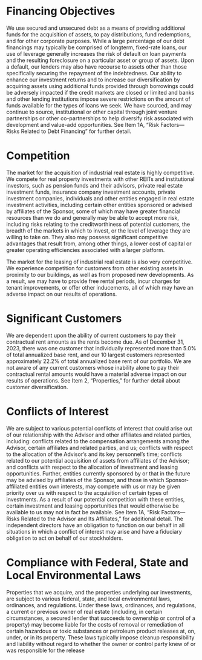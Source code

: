 # Financing Objectives

We use secured and unsecured debt as a means of providing additional funds for the acquisition of assets, to pay distributions, fund redemptions, and for other corporate purposes. While a large percentage of our debt financings may typically be comprised of longterm, fixed-rate loans, our use of leverage generally increases the risk of default on loan payments and the resulting foreclosure on a particular asset or group of assets. Upon a default, our lenders may also have recourse to assets other than those specifically securing the repayment of the indebtedness. Our ability to enhance our investment returns and to increase our diversification by acquiring assets using additional funds provided through borrowings could be adversely impacted if the credit markets are closed or limited and banks and other lending institutions impose severe restrictions on the amount of funds available for the types of loans we seek. We have sourced, and may continue to source, institutional or other capital through joint venture partnerships or other co-partnerships to help diversify risk associated with development and value-add opportunities. See Item 1A, “Risk Factors—Risks Related to Debt Financing” for further detail.

# Competition

The market for the acquisition of industrial real estate is highly competitive. We compete for real property investments with other REITs and institutional investors, such as pension funds and their advisors, private real estate investment funds, insurance company investment accounts, private investment companies, individuals and other entities engaged in real estate investment activities, including certain other entities sponsored or advised by affiliates of the Sponsor, some of which may have greater financial resources than we do and generally may be able to accept more risk, including risks relating to the creditworthiness of potential customers, the breadth of the markets in which to invest, or the level of leverage they are willing to take on. They also may possess significant competitive advantages that result from, among other things, a lower cost of capital or greater operating efficiencies associated with a larger platform.

The market for the leasing of industrial real estate is also very competitive. We experience competition for customers from other existing assets in proximity to our buildings, as well as from proposed new developments. As a result, we may have to provide free rental periods, incur charges for tenant improvements, or offer other inducements, all of which may have an adverse impact on our results of operations.

# Significant Customers

We are dependent upon the ability of current customers to pay their contractual rent amounts as the rents become due. As of December 31, 2023, there was one customer that individually represented more than $5 . 0 \%$ of total annualized base rent, and our 10 largest customers represented approximately $2 2 . 2 \%$ of total annualized base rent of our portfolio. We are not aware of any current customers whose inability alone to pay their contractual rental amounts would have a material adverse impact on our results of operations. See Item 2, “Properties,” for further detail about customer diversification.

# Conflicts of Interest

We are subject to various potential conflicts of interest that could arise out of our relationship with the Advisor and other affiliates and related parties, including: conflicts related to the compensation arrangements among the Advisor, certain affiliates and related parties, and us; conflicts with respect to the allocation of the Advisor’s and its key personnel’s time; conflicts related to our potential acquisition of assets from affiliates of the Advisor; and conflicts with respect to the allocation of investment and leasing opportunities. Further, entities currently sponsored by or that in the future may be advised by affiliates of the Sponsor, and those in which Sponsor-affiliated entities own interests, may compete with us or may be given priority over us with respect to the acquisition of certain types of investments. As a result of our potential competition with these entities, certain investment and leasing opportunities that would otherwise be available to us may not in fact be available. See Item 1A, “Risk Factors—Risks Related to the Advisor and Its Affiliates,” for additional detail. The independent directors have an obligation to function on our behalf in all situations in which a conflict of interest may arise and have a fiduciary obligation to act on behalf of our stockholders.

# Compliance with Federal, State and Local Environmental Laws

Properties that we acquire, and the properties underlying our investments, are subject to various federal, state, and local environmental laws, ordinances, and regulations. Under these laws, ordinances, and regulations, a current or previous owner of real estate (including, in certain circumstances, a secured lender that succeeds to ownership or control of a property) may become liable for the costs of removal or remediation of certain hazardous or toxic substances or petroleum product releases at, on, under, or in its property. These laws typically impose cleanup responsibility and liability without regard to whether the owner or control party knew of or was responsible for the release